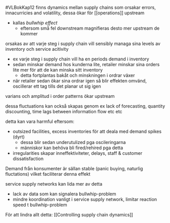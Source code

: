 #VLBokKap12
finns dynamics mellan supply chains som orsakar errors, innacurricies and volatility, dessa ökar för [[operations]] upstream
- kallas *bullwhip effect*
	- eftersom små fel downstream magnifieras desto mer upstream de kommer

orsakas av att varje steg i supply chain vill sensibly managa sina levels av inventory och service acitivity
- ex varje steg i supply chain vill ha en periods demand i inventory
- sedan minskar demand hos kunderna lite, retailer minskar sina orders lite mer för att de kan minska sitt inventory
	- detta fortplantas bakåt och minskningen i ordrar växer
- när retailer sedan ökar sina ordrar igen så blir effekten omvänd, oscillerar ett tag tills det planar ut sig igen

varians och amplitud i order patterns ökar upstream

dessa fluctuations kan också skapas genom ex lack of forecasting, quantity discounting, time lags between information flow etc etc

detta kan vara harmful eftersom:
- outsized facilities, excess inventories för att deala med demand spikes (dyrt)
	- dessa blir sedan underutulized pga oscileringarna
	- människor kan behöva bli fired/rehired pga detta
- irregularities skapar inneffektiviteter, delays, staff & customer dissatisfaction

Demand från konsumenter är sällan stable (panic buying, naturlig fluctations) vilket faciliterar denna effekt

service supply networks kan lida mer av detta
- lack av data som kan signalera bullwhip-problem
- mindre koordination vanligt i service supply network, limitar reaction speed t bullwhip-problem


För att lindra allt detta: [[Controlling supply chain dynamics]]